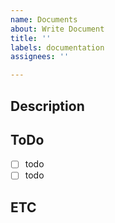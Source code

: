 ```yaml
---
name: Documents
about: Write Document
title: ''
labels: documentation
assignees: ''

---
```


## Description

## ToDo

- [ ] todo
- [ ] todo

## ETC
